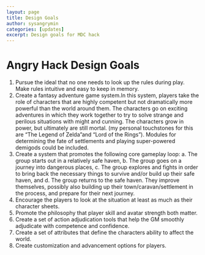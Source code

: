 ```yaml
---
layout: page
title: Design Goals
author: sysangrymin
categories: [updates]
excerpt: Design goals for MDC hack
---
```


# Angry Hack Design Goals
1. Pursue the ideal that no one needs to look up the rules during play. Make rules intuitive and easy to keep in memory.
2. Create a fantasy adventure game system.In this system, players take the role of characters that are highly competent but not dramatically more powerful than the world around them. The characters go on exciting adventures in which they work together to try to solve strange and perilous situations with might and cunning. The characters grow in power, but ultimately are still mortal. (my personal touchstones for this are “The Legend of Zelda”and “Lord of the Rings”). Modules for determining the fate of settlements and playing super-powered demigods could be included.
3. Create a system that promotes the following core gameplay loop:
  a. The group starts out in a relatively safe haven,
  b. The group goes on a journey into dangerous places,
  c. The group explores and fights in order to bring back the necessary things to survive and/or build up their safe haven, and
  d. The group returns to the safe haven. They improve themselves, possibly also building up their town/caravan/settlement in the process, and prepare for their next journey.
4. Encourage the players to look at the situation at least as much as their character sheets.
5. Promote the philosophy that player skill and avatar strength both matter.
6. Create a set of action adjudication tools that help the GM smoothly adjudicate with competence and confidence.
7. Create a set of attributes that define the characters ability to affect the world.
8. Create customization and advancement options for players.



